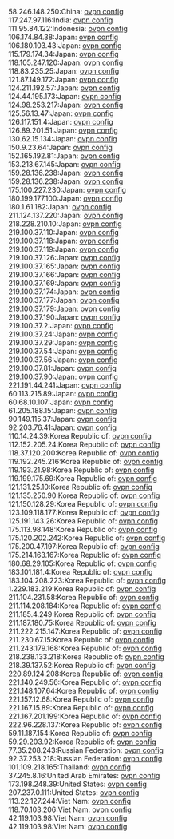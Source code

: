 58.246.148.250:China: [ovpn config](vpn/58_246_148_250.ovpn)  
117.247.97.116:India: [ovpn config](vpn/117_247_97_116.ovpn)  
111.95.84.122:Indonesia: [ovpn config](vpn/111_95_84_122.ovpn)  
106.174.84.38:Japan: [ovpn config](vpn/106_174_84_38.ovpn)  
106.180.103.43:Japan: [ovpn config](vpn/106_180_103_43.ovpn)  
115.179.174.34:Japan: [ovpn config](vpn/115_179_174_34.ovpn)  
118.105.247.120:Japan: [ovpn config](vpn/118_105_247_120.ovpn)  
118.83.235.25:Japan: [ovpn config](vpn/118_83_235_25.ovpn)  
121.87.149.172:Japan: [ovpn config](vpn/121_87_149_172.ovpn)  
124.211.192.57:Japan: [ovpn config](vpn/124_211_192_57.ovpn)  
124.44.195.173:Japan: [ovpn config](vpn/124_44_195_173.ovpn)  
124.98.253.217:Japan: [ovpn config](vpn/124_98_253_217.ovpn)  
125.56.13.47:Japan: [ovpn config](vpn/125_56_13_47.ovpn)  
126.117.151.4:Japan: [ovpn config](vpn/126_117_151_4.ovpn)  
126.89.201.51:Japan: [ovpn config](vpn/126_89_201_51.ovpn)  
130.62.15.134:Japan: [ovpn config](vpn/130_62_15_134.ovpn)  
150.9.23.64:Japan: [ovpn config](vpn/150_9_23_64.ovpn)  
152.165.192.81:Japan: [ovpn config](vpn/152_165_192_81.ovpn)  
153.213.67.145:Japan: [ovpn config](vpn/153_213_67_145.ovpn)  
159.28.136.238:Japan: [ovpn config](vpn/159_28_136_238.ovpn)  
159.28.136.238:Japan: [ovpn config](vpn/159_28_136_238.ovpn)  
175.100.227.230:Japan: [ovpn config](vpn/175_100_227_230.ovpn)  
180.199.177.100:Japan: [ovpn config](vpn/180_199_177_100.ovpn)  
180.1.61.182:Japan: [ovpn config](vpn/180_1_61_182.ovpn)  
211.124.137.220:Japan: [ovpn config](vpn/211_124_137_220.ovpn)  
218.228.210.10:Japan: [ovpn config](vpn/218_228_210_10.ovpn)  
219.100.37.110:Japan: [ovpn config](vpn/219_100_37_110.ovpn)  
219.100.37.118:Japan: [ovpn config](vpn/219_100_37_118.ovpn)  
219.100.37.119:Japan: [ovpn config](vpn/219_100_37_119.ovpn)  
219.100.37.126:Japan: [ovpn config](vpn/219_100_37_126.ovpn)  
219.100.37.165:Japan: [ovpn config](vpn/219_100_37_165.ovpn)  
219.100.37.166:Japan: [ovpn config](vpn/219_100_37_166.ovpn)  
219.100.37.169:Japan: [ovpn config](vpn/219_100_37_169.ovpn)  
219.100.37.174:Japan: [ovpn config](vpn/219_100_37_174.ovpn)  
219.100.37.177:Japan: [ovpn config](vpn/219_100_37_177.ovpn)  
219.100.37.179:Japan: [ovpn config](vpn/219_100_37_179.ovpn)  
219.100.37.190:Japan: [ovpn config](vpn/219_100_37_190.ovpn)  
219.100.37.2:Japan: [ovpn config](vpn/219_100_37_2.ovpn)  
219.100.37.24:Japan: [ovpn config](vpn/219_100_37_24.ovpn)  
219.100.37.29:Japan: [ovpn config](vpn/219_100_37_29.ovpn)  
219.100.37.54:Japan: [ovpn config](vpn/219_100_37_54.ovpn)  
219.100.37.56:Japan: [ovpn config](vpn/219_100_37_56.ovpn)  
219.100.37.81:Japan: [ovpn config](vpn/219_100_37_81.ovpn)  
219.100.37.90:Japan: [ovpn config](vpn/219_100_37_90.ovpn)  
221.191.44.241:Japan: [ovpn config](vpn/221_191_44_241.ovpn)  
60.113.215.89:Japan: [ovpn config](vpn/60_113_215_89.ovpn)  
60.68.10.107:Japan: [ovpn config](vpn/60_68_10_107.ovpn)  
61.205.188.15:Japan: [ovpn config](vpn/61_205_188_15.ovpn)  
90.149.115.37:Japan: [ovpn config](vpn/90_149_115_37.ovpn)  
92.203.76.41:Japan: [ovpn config](vpn/92_203_76_41.ovpn)  
110.14.24.39:Korea Republic of: [ovpn config](vpn/110_14_24_39.ovpn)  
112.152.205.24:Korea Republic of: [ovpn config](vpn/112_152_205_24.ovpn)  
118.37.120.200:Korea Republic of: [ovpn config](vpn/118_37_120_200.ovpn)  
119.192.245.216:Korea Republic of: [ovpn config](vpn/119_192_245_216.ovpn)  
119.193.21.98:Korea Republic of: [ovpn config](vpn/119_193_21_98.ovpn)  
119.199.175.69:Korea Republic of: [ovpn config](vpn/119_199_175_69.ovpn)  
121.131.25.10:Korea Republic of: [ovpn config](vpn/121_131_25_10.ovpn)  
121.135.250.90:Korea Republic of: [ovpn config](vpn/121_135_250_90.ovpn)  
121.150.128.29:Korea Republic of: [ovpn config](vpn/121_150_128_29.ovpn)  
123.109.118.177:Korea Republic of: [ovpn config](vpn/123_109_118_177.ovpn)  
125.191.143.26:Korea Republic of: [ovpn config](vpn/125_191_143_26.ovpn)  
175.113.98.148:Korea Republic of: [ovpn config](vpn/175_113_98_148.ovpn)  
175.120.202.242:Korea Republic of: [ovpn config](vpn/175_120_202_242.ovpn)  
175.200.47.197:Korea Republic of: [ovpn config](vpn/175_200_47_197.ovpn)  
175.214.163.167:Korea Republic of: [ovpn config](vpn/175_214_163_167.ovpn)  
180.68.29.105:Korea Republic of: [ovpn config](vpn/180_68_29_105.ovpn)  
183.101.181.4:Korea Republic of: [ovpn config](vpn/183_101_181_4.ovpn)  
183.104.208.223:Korea Republic of: [ovpn config](vpn/183_104_208_223.ovpn)  
1.229.183.219:Korea Republic of: [ovpn config](vpn/1_229_183_219.ovpn)  
211.104.231.58:Korea Republic of: [ovpn config](vpn/211_104_231_58.ovpn)  
211.114.208.184:Korea Republic of: [ovpn config](vpn/211_114_208_184.ovpn)  
211.185.4.249:Korea Republic of: [ovpn config](vpn/211_185_4_249.ovpn)  
211.187.180.75:Korea Republic of: [ovpn config](vpn/211_187_180_75.ovpn)  
211.222.215.147:Korea Republic of: [ovpn config](vpn/211_222_215_147.ovpn)  
211.230.67.15:Korea Republic of: [ovpn config](vpn/211_230_67_15.ovpn)  
211.243.179.168:Korea Republic of: [ovpn config](vpn/211_243_179_168.ovpn)  
218.238.133.218:Korea Republic of: [ovpn config](vpn/218_238_133_218.ovpn)  
218.39.137.52:Korea Republic of: [ovpn config](vpn/218_39_137_52.ovpn)  
220.89.124.208:Korea Republic of: [ovpn config](vpn/220_89_124_208.ovpn)  
221.140.249.56:Korea Republic of: [ovpn config](vpn/221_140_249_56.ovpn)  
221.148.107.64:Korea Republic of: [ovpn config](vpn/221_148_107_64.ovpn)  
221.157.12.68:Korea Republic of: [ovpn config](vpn/221_157_12_68.ovpn)  
221.167.15.89:Korea Republic of: [ovpn config](vpn/221_167_15_89.ovpn)  
221.167.201.199:Korea Republic of: [ovpn config](vpn/221_167_201_199.ovpn)  
222.96.228.137:Korea Republic of: [ovpn config](vpn/222_96_228_137.ovpn)  
59.11.187.154:Korea Republic of: [ovpn config](vpn/59_11_187_154.ovpn)  
59.29.203.92:Korea Republic of: [ovpn config](vpn/59_29_203_92.ovpn)  
77.35.208.243:Russian Federation: [ovpn config](vpn/77_35_208_243.ovpn)  
92.37.253.218:Russian Federation: [ovpn config](vpn/92_37_253_218.ovpn)  
101.109.218.165:Thailand: [ovpn config](vpn/101_109_218_165.ovpn)  
37.245.8.16:United Arab Emirates: [ovpn config](vpn/37_245_8_16.ovpn)  
173.198.248.39:United States: [ovpn config](vpn/173_198_248_39.ovpn)  
207.237.0.111:United States: [ovpn config](vpn/207_237_0_111.ovpn)  
113.22.127.244:Viet Nam: [ovpn config](vpn/113_22_127_244.ovpn)  
118.70.103.206:Viet Nam: [ovpn config](vpn/118_70_103_206.ovpn)  
42.119.103.98:Viet Nam: [ovpn config](vpn/42_119_103_98.ovpn)  
42.119.103.98:Viet Nam: [ovpn config](vpn/42_119_103_98.ovpn)  
